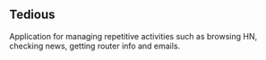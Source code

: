 ## Tedious

Application for managing repetitive activities such as browsing HN, checking news, getting
router info and emails.
